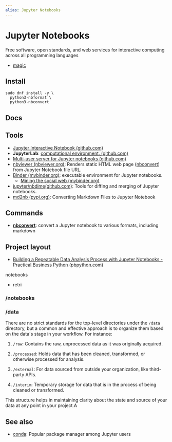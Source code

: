 ```yaml
---
alias: Jupyter Notebooks
---
```

# Jupyter Notebooks

Free software, open standards, and web services for interactive computing across all programming languages

- [magic](magic.md)
## Install

```
sudo dnf install -y \
  python3-nbformat \
  python3-nbconvert
```
## Docs


## Tools

- [Jupyter Interactive Notebook (github.com)](https://github.com/jupyter/notebook)
- **JupyterLab**: [computational environment. (github.com)](https://github.com/jupyterlab/jupyterlab)
- [Multi-user server for Jupyter notebooks (github.com)](https://github.com/jupyterhub/jupyterhub)
- [nbviewer (nbviewer.org)](https://nbviewer.org/): Renders static HTML web page ([nbconvert](nbconvert.md)) from Jupyter Notebook file URL.
- [Binder (mybinder.org)](https://mybinder.org/): executable environment for Jupyter notebooks.
    - [Mining the social web (mybinder.org)](https://mybinder.org/v2/gh/mikhailklassen/Mining-the-Social-Web-3rd-Edition/master)
- [jupyter/nbdime(github.com)](https://github.com/jupyter/nbdime):  Tools for diffing and merging of Jupyter notebooks. 
- [md2nb (pypi.org)](https://pypi.org/project/md2nb/): Converting Markdown Files to Jupyter Notebook
## Commands

- **[nbconvert](nbconvert.md)**: convert a Jupyter notebook to various formats, including markdown

## Project layout

- [Building a Repeatable Data Analysis Process with Jupyter Notebooks - Practical Business Python (pbpython.com)](https://pbpython.com/notebook-process.html)

notebooks
- retri
### /notebooks

### /data
There are no strict standards for the top-level directories under the `/data` directory, but a common and effective approach is to organize them based on the data's stage in your workflow. For instance:

1. `/raw`: Contains the raw, unprocessed data as it was originally acquired.

2. `/processed`: Holds data that has been cleaned, transformed, or otherwise processed for analysis.

3. `/external`: For data sourced from outside your organization, like third-party APIs.

4. `/interim`: Temporary storage for data that is in the process of being cleaned or transformed.

This structure helps in maintaining clarity about the state and source of your data at any point in your project.A

## See also

- [conda](conda.md): Popular package manager among Jupyter users